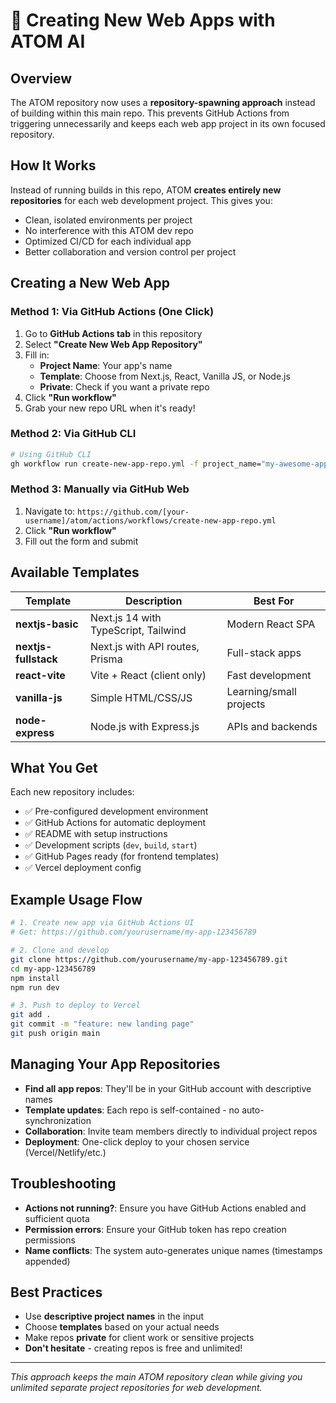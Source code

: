 # 🚀 Creating New Web Apps with ATOM AI

## Overview
The ATOM repository now uses a **repository-spawning approach** instead of building within this main repo. This prevents GitHub Actions from triggering unnecessarily and keeps each web app project in its own focused repository.

## How It Works
Instead of running builds in this repo, ATOM **creates entirely new repositories** for each web development project. This gives you:
- Clean, isolated environments per project
- No interference with this ATOM dev repo
- Optimized CI/CD for each individual app
- Better collaboration and version control per project

## Creating a New Web App

### Method 1: Via GitHub Actions (One Click)
1. Go to **GitHub Actions tab** in this repository
2. Select **"Create New Web App Repository"**
3. Fill in:
   - **Project Name**: Your app's name
   - **Template**: Choose from Next.js, React, Vanilla JS, or Node.js
   - **Private**: Check if you want a private repo
4. Click **"Run workflow"**
5. Grab your new repo URL when it's ready!

### Method 2: Via GitHub CLI
```bash
# Using GitHub CLI
gh workflow run create-new-app-repo.yml -f project_name="my-awesome-app" -f template_type="nextjs-basic"
```

### Method 3: Manually via GitHub Web
1. Navigate to: `https://github.com/[your-username]/atom/actions/workflows/create-new-app-repo.yml`
2. Click **"Run workflow"**
3. Fill out the form and submit

## Available Templates
| Template | Description | Best For |
|---|---|---|
| **nextjs-basic** | Next.js 14 with TypeScript, Tailwind | Modern React SPA |
| **nextjs-fullstack** | Next.js with API routes, Prisma | Full-stack apps |
| **react-vite** | Vite + React (client only) | Fast development |
| **vanilla-js** | Simple HTML/CSS/JS | Learning/small projects |
| **node-express** | Node.js with Express.js | APIs and backends |

## What You Get
Each new repository includes:
- ✅ Pre-configured development environment
- ✅ GitHub Actions for automatic deployment
- ✅ README with setup instructions
- ✅ Development scripts (`dev`, `build`, `start`)
- ✅ GitHub Pages ready (for frontend templates)
- ✅ Vercel deployment config

## Example Usage Flow
```bash
# 1. Create new app via GitHub Actions UI
# Get: https://github.com/yourusername/my-app-123456789

# 2. Clone and develop
git clone https://github.com/yourusername/my-app-123456789.git
cd my-app-123456789
npm install
npm run dev

# 3. Push to deploy to Vercel
git add .
git commit -m "feature: new landing page"
git push origin main
```

## Managing Your App Repositories
- **Find all app repos**: They'll be in your GitHub account with descriptive names
- **Template updates**: Each repo is self-contained - no auto-synchronization
- **Collaboration**: Invite team members directly to individual project repos
- **Deployment**: One-click deploy to your chosen service (Vercel/Netlify/etc.)

## Troubleshooting
- **Actions not running?**: Ensure you have GitHub Actions enabled and sufficient quota
- **Permission errors**: Ensure your GitHub token has repo creation permissions
- **Name conflicts**: The system auto-generates unique names (timestamps appended)

## Best Practices
- Use **descriptive project names** in the input
- Choose **templates** based on your actual needs
- Make repos **private** for client work or sensitive projects
- **Don't hesitate** - creating repos is free and unlimited!

---

*This approach keeps the main ATOM repository clean while giving you unlimited separate project repositories for web development.*